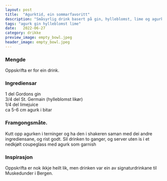 ```yaml
---
layout: post
title:  "Agurktid, ein sommarfavoritt"
description: "Småsyrlig drink basert på gin, hylleblomst, lime og agurk"
tags: "agurk gin hylleblomst lime"
date:   2022-06-27
category: drikke
preview_image: empty_bowl.jpeg
header_image: empty_bowl.jpeg
---
```


### Mengde

Oppskrifta er for ein drink.

### Ingrediensar

1 del Gordons gin<br>
3/4 del St. Germain (hylleblomst likør)<br>
1/4 del limejuice<br>
ca 5-6 cm agurk i bitar<br>

### Framgongsmåte.

Kutt opp agurken i terninger og ha den i shakeren saman med dei andre ingrediensane, og rist godt. Sil drinken to ganger, og server uten is i et nedkjølt coupeglass med agurk som garnish

### Inspirasjon

Oppskrifta er nok ikkje heilt lik, men drinken var ein av signaturdrinkane til Muskedunder i Bergen.

<!-- ### Forbetringspotensiale -->